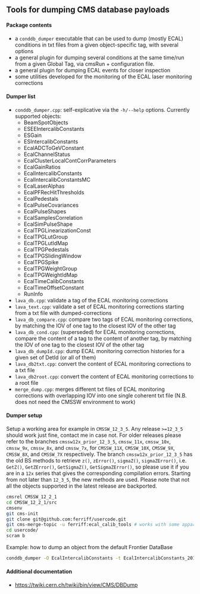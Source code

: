 ## Tools for dumping CMS database payloads

#### Package contents
   * a `conddb_dumper` executable that can be used to dump (mostly ECAL)
     conditions in txt files from a given object-specific tag, with several options
   * a general plugin for dumping several conditions at the same time/run
     from a given Global Tag, via cmsRun + configuration file.
   * a general plugin for dumping ECAL events for closer inspection
   * some utilities developed for the monitoring of the ECAL laser monitoring corrections

#### Dumper list
   * `conddb_dumper.cpp`: self-explicative via the `-h/--help` options. Currently supported objects: 
     * BeamSpotObjects
     * ESEEIntercalibConstants
     * ESGain
     * ESIntercalibConstants
     * EcalADCToGeVConstant
     * EcalChannelStatus
     * EcalClusterLocalContCorrParameters
     * EcalGainRatios
     * EcalIntercalibConstants
     * EcalIntercalibConstantsMC
     * EcalLaserAlphas
     * EcalPFRecHitThresholds
     * EcalPedestals
     * EcalPulseCovariances
     * EcalPulseShapes
     * EcalSamplesCorrelation
     * EcalSimPulseShape
     * EcalTPGLinearizationConst
     * EcalTPGLutGroup
     * EcalTPGLutIdMap
     * EcalTPGPedestals
     * EcalTPGSlidingWindow
     * EcalTPGSpike
     * EcalTPGWeightGroup
     * EcalTPGWeightIdMap
     * EcalTimeCalibConstants
     * EcalTimeOffsetConstant
     * RunInfo
   * `lava_db.cpp`: validate a tag of the ECAL monitoring corrections
   * `lava_text.cpp`: validate a set of ECAL monitoring corrections starting from a txt file with dumped-corrections
   * `lava_db_compare.cpp`: compare two tags of ECAL monitoring corrections, by
                            matching the IOV of one tag to the closest IOV of
                            the other tag
   * `lava_db_cond.cpp`: (superseded) for ECAL monitoring corrections, compare the content
                         of a tag to the content of another tag, by matching
                         the IOV of one tag to the closest IOV of the other tag
   * `lava_db_dumpId.cpp`: dump ECAL monitoring correction histories for a given set of DetId (or all of them)
   * `lava_db2txt.cpp`: convert the content of ECAL monitoring corrections to a txt file
   * `lava_db2root.cpp`: convert the content of ECAL monitoring corrections to a root file
   * `merge_dump.cpp`: merges different txt files of ECAL monitoring
                       corrections with overlapping IOV into one single
                       coherent txt file (N.B. does not need the CMSSW environment to work)

#### Dumper setup
Setup a working area for example in `CMSSW_12_3_5`. Any release `>=12_3_5`
should work just fine, contact me in case not. For older releases please refer
to the branches `cmssw12x_prior_12_3_5`, `cmssw_11x`, `cmssw_10x`, `cmssw_9x`,
`cmssw_8x`, and `cmssw_7x`, for `CMSSW_11X`, `CMSSW_10X`, `CMSSW_9X`,
`CMSSW_8X`, and `CMSSW_7X` respectively. The branch `cmssw12x_prior_12_3_5`
has the old BS methods to retrieve `z()`, `zError()`, `sigmaZ()`,
`sigmaZError()`, i.e.  `GetZ()`, `GetZError()`, `GetSigmaZ()`,
`GetSigmaZError()`, so please use it if you are in a `12x` series that gives
the corresponding compilation errors. Starting from not later than `12_3_5`, the
new methods are used.
Please note that not all the objects supported in the latest release are backported.
```bash
cmsrel CMSSW_12_2_1
cd CMSSW_12_2_1/src
cmsenv
git cms-init
git clone git@github.com:ferriff/usercode.git
git cms-merge-topic -u ferriff:ecal_calib_tools # works with some apparently harmless errors
cd usercode/
scram b
```

Example: how to dump an object from the default Frontier DataBase
```bash
conddb_dumper -O EcalIntercalibConstants -t EcalIntercalibConstants_2012ABCD_offline
```

#### Additional documentation
   * https://twiki.cern.ch/twiki/bin/view/CMS/DBDump
